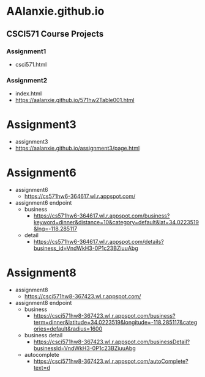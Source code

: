 # AAlanxie.github.io
## CSCI571 Course Projects
### Assignment1
- csci571.html

### Assignment2
- index.html
- https://aalanxie.github.io/571hw2Table001.html

# Assignment3
- assignment3
- https://aalanxie.github.io/assignment3/page.html

# Assignment6
- assignment6
	- https://cs571hw6-364617.wl.r.appspot.com/
- assignment6 endpoint
	- business  
		- https://cs571hw6-364617.wl.r.appspot.com/business?keyword=dinner&distance=10&category=default&lat=34.0223519&lng=-118.285117
	- detail   
		- https://cs571hw6-364617.wl.r.appspot.com/details?business_id=VndWkH3-0P1c23BZiuuAbg

# Assignment8
- assignment8
	- https://csci571hw8-367423.wl.r.appspot.com/
- assignment8 endpoint
	- business
		- https://csci571hw8-367423.wl.r.appspot.com/business?term=dinner&latitude=34.0223519&longitude=-118.285117&categories=default&radius=1600
	- business detail
		- https://csci571hw8-367423.wl.r.appspot.com/businessDetail?businessId=VndWkH3-0P1c23BZiuuAbg
	- autocomplete
		- https://csci571hw8-367423.wl.r.appspot.com/autoComplete?text=d


